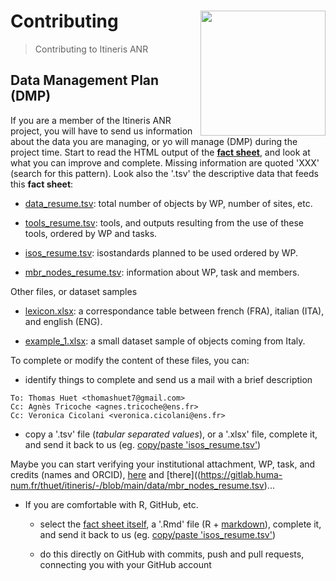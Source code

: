 # Contributing <img src="https://github.com/zoometh/itineris/blob/main/www/logo.png" align="right" width="200"/>
> Contributing to Itineris ANR

## Data Management Plan (DMP)

If you are a member of the Itineris ANR project, you will have to send us information about the data you are managing, or yo will manage (DMP) during the project time. Start to read the HTML output of the [**fact sheet**](https://thuet.gitpages.huma-num.fr/itineris/), and look at what you can improve and complete. Missing information are quoted 'XXX' (search for this pattern). Look also the '.tsv' the descriptive data that feeds this **fact sheet**:

  + [data_resume.tsv](https://gitlab.huma-num.fr/thuet/itineris/-/blob/main/data/data_resume.tsv): total number of objects by WP, number of sites, etc.
  
  + [tools_resume.tsv](https://gitlab.huma-num.fr/thuet/itineris/-/blob/main/data/tools_resume.tsv): tools, and outputs resulting from the use of these tools, ordered by WP and tasks.
  
  + [isos_resume.tsv](https://gitlab.huma-num.fr/thuet/itineris/-/blob/main/data/isos_resume.tsv): isostandards planned to be used ordered by WP.
  
  + [mbr_nodes_resume.tsv](https://gitlab.huma-num.fr/thuet/itineris/-/blob/main/data/mbr_nodes_resume.tsv): information about WP, task and members.
  
Other files, or dataset samples
  
  + [lexicon.xlsx](https://gitlab.huma-num.fr/thuet/itineris/-/blob/main/fra-ita-eng/lexicon.xlsx?raw=true): a correspondance table between french (FRA), italian (ITA), and english (ENG).
  
  + [example_1.xlsx](https://gitlab.huma-num.fr/thuet/itineris/-/blob/main/data/example_1.xlsx?raw=true): a small dataset sample of objects coming from Italy.

To complete or modify the content of these files, you can:

  + identify things to complete and send us a mail with a brief description 
  
```
To: Thomas Huet <thomashuet7@gmail.com>
Cc: Agnès Tricoche <agnes.tricoche@ens.fr>
Cc: Veronica Cicolani <veronica.cicolani@ens.fr>
```

  + copy a '.tsv' file (*tabular separated values*), or a '.xlsx' file, complete it, and send it back to us (eg. [copy/paste 'isos_resume.tsv'](https://gitlab.huma-num.fr/thuet/itineris/-/raw/main/data/isos_resume.tsv))
  
Maybe you can start verifying your institutional attachment, WP, task, and credits (names and ORCID), [here](https://thuet.gitpages.huma-num.fr/itineris/#Membres_et_work_packages) and [there]((https://gitlab.huma-num.fr/thuet/itineris/-/blob/main/data/mbr_nodes_resume.tsv)...
  
* If you are comfortable with R, GitHub, etc.

  + select the [fact sheet itself](https://gitlab.huma-num.fr/thuet/itineris/-/blob/main/dmp/index.Rmd), a '.Rmd' file (R + [markdown](https://www.markdownguide.org/cheat-sheet/)), complete it, and send it back to us (eg. [copy/paste 'isos_resume.tsv'](https://gitlab.huma-num.fr/thuet/itineris/-/blob/main/data/isos_resume.tsv))
  
  + do this directly on GitHub with commits, push and pull requests, connecting you with your GitHub account
  
  
  
